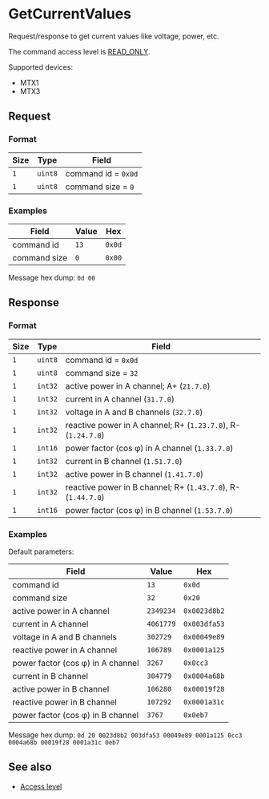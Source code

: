 # GetCurrentValues

Request/response to get current values like voltage, power, etc.

The command access level is [READ_ONLY](../basics.md#command-access-level).

Supported devices:
- MTX1
- MTX3


## Request

### Format

| Size | Type    | Field               |
| ---- | ------- | ------------------- |
| `1`  | `uint8` | command id = `0x0d` |
| `1`  | `uint8` | command size = `0`  |

### Examples

| Field        | Value | Hex    |
| ------------ | ----- | ------ |
| command id   | `13`  | `0x0d` |
| command size | `0`   | `0x00` |

Message hex dump: `0d 00`


## Response

### Format

| Size | Type    | Field                                                         |
| ---- | ------- | ------------------------------------------------------------- |
| `1`  | `uint8` | command id = `0x0d`                                           |
| `1`  | `uint8` | command size = `32`                                           |
| `1`  | `int32` | active power in A channel; A+ (`21.7.0`)                      |
| `1`  | `int32` | current in A channel (`31.7.0`)                               |
| `1`  | `int32` | voltage in A and B channels (`32.7.0`)                        |
| `1`  | `int32` | reactive power in A channel; R+ (`1.23.7.0`), R- (`1.24.7.0`) |
| `1`  | `int16` | power factor (cos φ) in A channel (`1.33.7.0`)                |
| `1`  | `int32` | current in B channel (`1.51.7.0`)                             |
| `1`  | `int32` | active power in B channel (`1.41.7.0`)                        |
| `1`  | `int32` | reactive power in B channel; R+ (`1.43.7.0`), R- (`1.44.7.0`) |
| `1`  | `int16` | power factor (cos φ) in B channel (`1.53.7.0`)                |

### Examples

Default parameters:

| Field                              | Value     | Hex          |
| ---------------------------------- | --------- | ------------ |
| command id                         | `13`      | `0x0d`       |
| command size                       | `32`      | `0x20`       |
| active power in A channel          | `2349234` | `0x0023d8b2` |
| current in A channel               | `4061779` | `0x003dfa53` |
| voltage in A and B channels        | `302729`  | `0x00049e89` |
| reactive power in A channel        | `106789`  | `0x0001a125` |
| power factor (cos φ) in  A channel | `3267`    | `0x0cc3`     |
| current in B channel               | `304779`  | `0x0004a68b` |
| active power in B channel          | `106280`  | `0x00019f28` |
| reactive power in B channel        | `107292`  | `0x0001a31c` |
| power factor (cos φ) in B channel  | `3767`    | `0x0eb7`     |

Message hex dump: `0d 20 0023d8b2 003dfa53 00049e89 0001a125 0cc3 0004a68b 00019f28 0001a31c 0eb7`


## See also

* [Access level](../basics.md#command-access-level)
